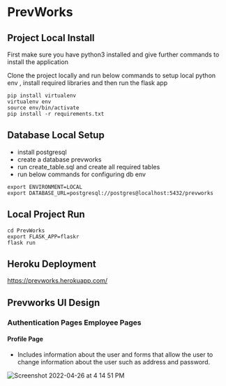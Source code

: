 # PrevWorks

## Project Local Install

First make sure you have python3 installed and give further commands to install the application

Clone the project locally and run below commands to setup local python env , 
install required libraries and then run the flask app

```
pip install virtualenv
virtualenv env
source env/bin/activate
pip install -r requirements.txt
```


## Database Local Setup 

- install postgresql
- create a database prevworks  
- run create_table.sql and create all required tables
- run below commands for configuring db env

```commandline
export ENVIRONMENT=LOCAL
export DATABASE_URL=postgresql://postgres@localhost:5432/prevworks
```
##  Local Project Run 

```
cd PrevWorks
export FLASK_APP=flaskr
flask run
```

## Heroku Deployment

https://prevworks.herokuapp.com/


## Prevworks UI Design

### Authentication Pages Employee Pages
#### Profile Page
- Includes information about the user and forms that allow the user to change information about the user such as address and password.

![Screenshot 2022-04-26 at 4 14 51 PM](https://user-images.githubusercontent.com/335651/165283453-b80008da-9fd0-4819-92f9-8761a95be34e.png)


